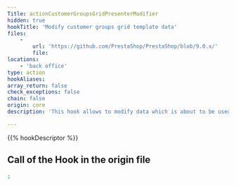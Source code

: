 ```yaml
---
Title: actionCustomerGroupsGridPresenterModifier
hidden: true
hookTitle: 'Modify customer groups grid template data'
files:
    -
        url: 'https://github.com/PrestaShop/PrestaShop/blob/9.0.x/'
        file: 
locations:
    - 'back office'
type: action
hookAliases: 
array_return: false
check_exceptions: false
chain: false
origin: core
description: 'This hook allows to modify data which is about to be used in template for customer groups grid'

---
```


{{% hookDescriptor %}}

## Call of the Hook in the origin file

```php
;
```
